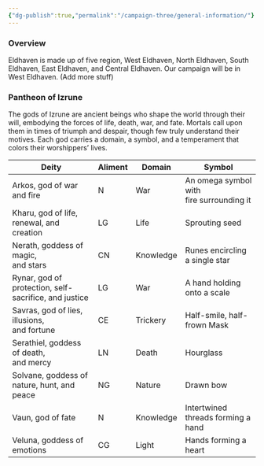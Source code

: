 ```yaml
---
{"dg-publish":true,"permalink":"/campaign-three/general-information/"}
---
```


### Overview
Eldhaven is made up of five region, West Eldhaven, North Eldhaven, South Eldhaven, East Eldhaven, and Central Eldhaven. Our campaign will be in West Eldhaven. (Add more stuff)

### Pantheon of Izrune
The gods of Izrune are ancient beings who shape the world through their will, embodying the forces of life, death, war, and fate. Mortals call upon them in times of triumph and despair, though few truly understand their motives. Each god carries a domain, a symbol, and a temperament that colors their worshippers’ lives.

| Deity                                                 | Aliment | Domain    | Symbol                                       |
| ----------------------------------------------------- | ------- | --------- | -------------------------------------------- |
| Arkos, god of war and fire                            | N       | War       | An omega symbol with <br>fire surrounding it |
| Kharu, god of life, renewal, and creation             | LG      | Life      | Sprouting seed                               |
| Nerath, goddess of magic,<br>and stars                | CN      | Knowledge | Runes encircling a single star               |
| Rynar, god of protection, self-sacrifice, and justice | LG      | War       | A hand holding onto a scale                  |
| Savras, god of lies, illusions,<br>and fortune        | CE      | Trickery  | Half-smile, half-frown Mask                  |
| Serathiel, goddess of death,<br>and mercy             | LN      | Death     | Hourglass                                    |
| Solvane, goddess of nature, hunt, and peace           | NG      | Nature    | Drawn bow                                    |
| Vaun, god of fate                                     | N       | Knowledge | Intertwined threads forming a hand           |
| Veluna, goddess of emotions                           | CG      | Light     | Hands forming a heart                        |
